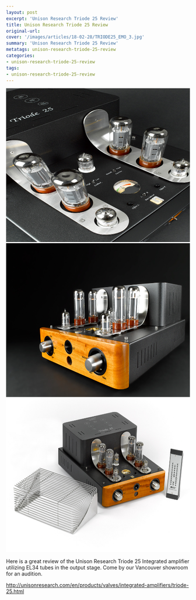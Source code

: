 ```yaml
---
layout: post
excerpt: 'Unison Research Triode 25 Review'
title: Unison Research Triode 25 Review
original-url:
cover: '/images/articles/18-02-28/TRIODE25_EMO_3.jpg'
summary: 'Unison Research Triode 25 Review'
metatags: unison-research-triode-25-review
categories:
- unison-research-triode-25-review
tags:
- unison-research-triode-25-review
---
```

<div class="post-body entry-content" id="post-body-4174872115541856377" itemprop="description articleBody">
	<div style="text-align: left;">
    <img alt="" width="630" height="420" src="/images/articles/18-02-28/TRIODE25_EMO_3.jpg"/>
    <img alt="" width="630" height="420" src="/images/articles/18-02-28/TRIODE25W_EMO_02.jpg"/>
    <img alt="" width="630" height="420" src="/images/articles/18-02-28/TRIODE2525W_003.jpg"/>
		<p>Here is a great review of the Unison Research Triode 25 Integrated amplifier utilizing EL34 tubes in the output stage.  Come by our Vancouver showroom for an audition. </p>
    <a href="http://unisonresearch.com/en/products/valves/integrated-amplifiers/triode-25.html">http://unisonresearch.com/en/products/valves/integrated-amplifiers/triode-25.html</a>
	</div>